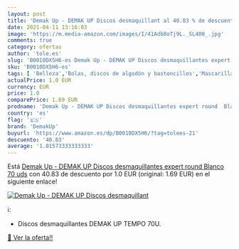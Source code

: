 ```yaml
---
layout: post
title: 'Demak Up - DEMAK UP Discos desmaquillant al 40.83 % de descuento'
date: 2021-04-11 13:16:03
image: 'https://m.media-amazon.com/images/I/41Adb8oTj9L._SL400_.jpg'
comments: true
category: ofertas
author: 'tole.es'
slug: 'B0010DX5H6-es Demak Up - DEMAK UP Discos desmaquillantes expert round...'
sku: 'B0010DX5H6-es'
tags: [ 'Belleza','Bolas, discos de algodón y bastoncillos','Mascarillas para los ojos','Productos para el cuidado de la piel','Productos para el cuidado de los ojos','Utensilios y accesorios de belleza','demakup','desmaquillantes','discos', ]
actualPrice: 1.0 EUR
currency: EUR
price: 1.0
comparePrice: 1.69 EUR
prodname: 'Demak Up - DEMAK UP Discos desmaquillantes expert round  Blanco  70 uds'
country: 'es'
flag: '🇪🇸'
brand: 'DemakUp'
buyurl: 'https://www.amazon.es/dp/B0010DX5H6/?tag=tolees-21'
descuento: '40.83'
average: '1.01573333333333'
---
```


Está [Demak Up - DEMAK UP Discos desmaquillantes expert round  Blanco  70 uds](https://www.amazon.es/dp/B0010DX5H6/?tag=tolees-21) con 40.83 de descuento por 1.0 EUR (original: 1.69 EUR) en el siguiente enlace!

[![Demak Up - DEMAK UP Discos desmaquillant](https://m.media-amazon.com/images/I/41Adb8oTj9L._SL400_.jpg)](https://www.amazon.es/dp/B0010DX5H6/?tag=tolees-21)

ℹ️:

- Discos desmaquillantes DEMAK UP TEMPO 70U.

[🛒 Ver la oferta!!](https://www.amazon.es/dp/B0010DX5H6/?tag=tolees-21)
